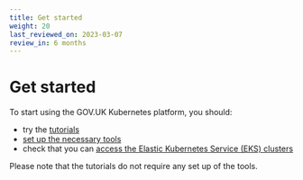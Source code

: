 ```yaml
---
title: Get started
weight: 20
last_reviewed_on: 2023-03-07
review_in: 6 months
---
```


# Get started

To start using the GOV.UK Kubernetes platform, you should:

- try the [tutorials](tutorials)
- [set up the necessary tools](set-up-tools)
- check that you can [access the Elastic Kubernetes Service (EKS) clusters](access-eks-cluster)

Please note that the tutorials do not require any set up of the tools.
